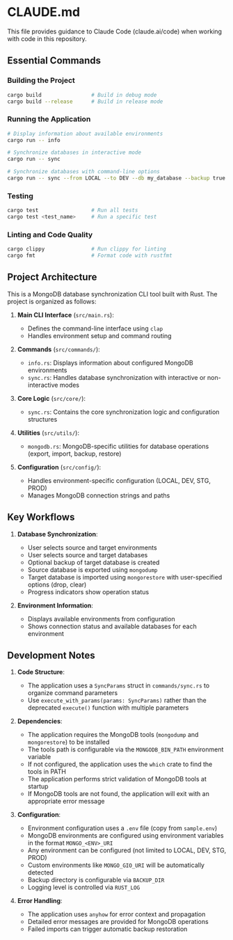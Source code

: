 # CLAUDE.md

This file provides guidance to Claude Code (claude.ai/code) when working with code in this repository.

## Essential Commands

### Building the Project

```bash
cargo build                # Build in debug mode
cargo build --release      # Build in release mode
```

### Running the Application

```bash
# Display information about available environments
cargo run -- info

# Synchronize databases in interactive mode
cargo run -- sync

# Synchronize databases with command-line options
cargo run -- sync --from LOCAL --to DEV --db my_database --backup true --drop true
```

### Testing

```bash
cargo test                 # Run all tests
cargo test <test_name>     # Run a specific test
```

### Linting and Code Quality

```bash
cargo clippy               # Run clippy for linting
cargo fmt                  # Format code with rustfmt
```

## Project Architecture

This is a MongoDB database synchronization CLI tool built with Rust. The project is organized as follows:

1. **Main CLI Interface** (`src/main.rs`): 
   - Defines the command-line interface using `clap`
   - Handles environment setup and command routing

2. **Commands** (`src/commands/`):
   - `info.rs`: Displays information about configured MongoDB environments
   - `sync.rs`: Handles database synchronization with interactive or non-interactive modes

3. **Core Logic** (`src/core/`):
   - `sync.rs`: Contains the core synchronization logic and configuration structures

4. **Utilities** (`src/utils/`):
   - `mongodb.rs`: MongoDB-specific utilities for database operations (export, import, backup, restore)

5. **Configuration** (`src/config/`):
   - Handles environment-specific configuration (LOCAL, DEV, STG, PROD)
   - Manages MongoDB connection strings and paths

## Key Workflows

1. **Database Synchronization**:
   - User selects source and target environments
   - User selects source and target databases
   - Optional backup of target database is created
   - Source database is exported using `mongodump`
   - Target database is imported using `mongorestore` with user-specified options (drop, clear)
   - Progress indicators show operation status

2. **Environment Information**:
   - Displays available environments from configuration
   - Shows connection status and available databases for each environment

## Development Notes

1. **Code Structure**:
   - The application uses a `SyncParams` struct in `commands/sync.rs` to organize command parameters
   - Use `execute_with_params(params: SyncParams)` rather than the deprecated `execute()` function with multiple parameters

2. **Dependencies**:
   - The application requires the MongoDB tools (`mongodump` and `mongorestore`) to be installed
   - The tools path is configurable via the `MONGODB_BIN_PATH` environment variable
   - If not configured, the application uses the `which` crate to find the tools in PATH
   - The application performs strict validation of MongoDB tools at startup
   - If MongoDB tools are not found, the application will exit with an appropriate error message

2. **Configuration**:
   - Environment configuration uses a `.env` file (copy from `sample.env`)
   - MongoDB environments are configured using environment variables in the format `MONGO_<ENV>_URI`
   - Any environment can be configured (not limited to LOCAL, DEV, STG, PROD)
   - Custom environments like `MONGO_GIO_URI` will be automatically detected
   - Backup directory is configurable via `BACKUP_DIR`
   - Logging level is controlled via `RUST_LOG`

3. **Error Handling**:
   - The application uses `anyhow` for error context and propagation
   - Detailed error messages are provided for MongoDB operations
   - Failed imports can trigger automatic backup restoration